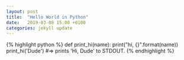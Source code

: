 ```yaml
---
layout: post
title:  "Hello World in Python"
date:   2019-03-08 15:00 +0100
categories: jekyll update
---
```

{% highlight python %}
def print_hi(name):
  print("hi, {}".format(name))
print_hi('Dude')
#=> prints 'Hi, Dude' to STDOUT.
{% endhighlight %}
